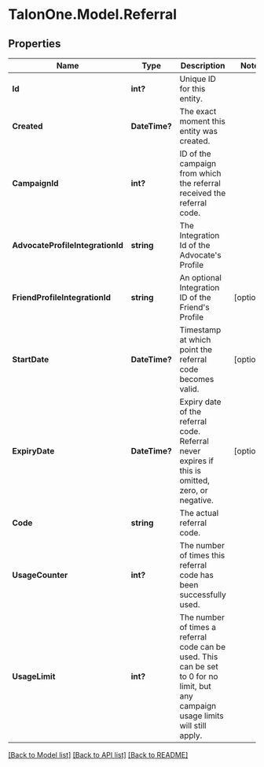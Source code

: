 # TalonOne.Model.Referral
## Properties

Name | Type | Description | Notes
------------ | ------------- | ------------- | -------------
**Id** | **int?** | Unique ID for this entity. | 
**Created** | **DateTime?** | The exact moment this entity was created. | 
**CampaignId** | **int?** | ID of the campaign from which the referral received the referral code. | 
**AdvocateProfileIntegrationId** | **string** | The Integration Id of the Advocate&#39;s Profile | 
**FriendProfileIntegrationId** | **string** | An optional Integration ID of the Friend&#39;s Profile | [optional] 
**StartDate** | **DateTime?** | Timestamp at which point the referral code becomes valid. | [optional] 
**ExpiryDate** | **DateTime?** | Expiry date of the referral code. Referral never expires if this is omitted, zero, or negative. | [optional] 
**Code** | **string** | The actual referral code. | 
**UsageCounter** | **int?** | The number of times this referral code has been successfully used. | 
**UsageLimit** | **int?** | The number of times a referral code can be used. This can be set to 0 for no limit, but any campaign usage limits will still apply.  | 

[[Back to Model list]](../README.md#documentation-for-models) [[Back to API list]](../README.md#documentation-for-api-endpoints) [[Back to README]](../README.md)

